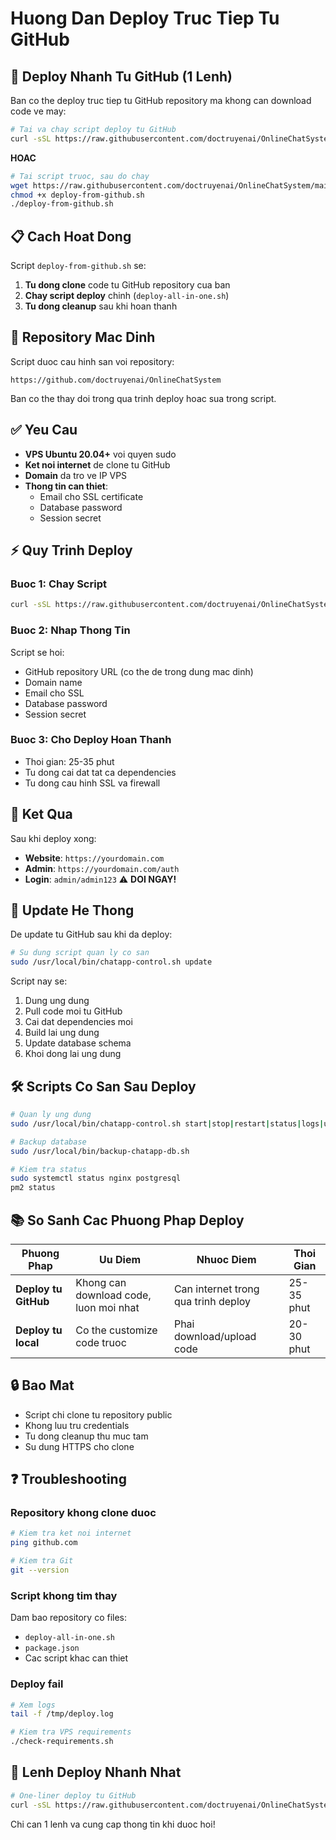 # Huong Dan Deploy Truc Tiep Tu GitHub

## 🚀 Deploy Nhanh Tu GitHub (1 Lenh)

Ban co the deploy truc tiep tu GitHub repository ma khong can download code ve may:

```bash
# Tai va chay script deploy tu GitHub
curl -sSL https://raw.githubusercontent.com/doctruyenai/OnlineChatSystem/main/deploy-from-github.sh | bash
```

**HOAC**

```bash
# Tai script truoc, sau do chay
wget https://raw.githubusercontent.com/doctruyenai/OnlineChatSystem/main/deploy-from-github.sh
chmod +x deploy-from-github.sh
./deploy-from-github.sh
```

## 📋 Cach Hoat Dong

Script `deploy-from-github.sh` se:

1. **Tu dong clone** code tu GitHub repository cua ban
2. **Chay script deploy** chinh (`deploy-all-in-one.sh`)
3. **Tu dong cleanup** sau khi hoan thanh

## 🔧 Repository Mac Dinh

Script duoc cau hinh san voi repository:
```
https://github.com/doctruyenai/OnlineChatSystem
```

Ban co the thay doi trong qua trinh deploy hoac sua trong script.

## ✅ Yeu Cau

- **VPS Ubuntu 20.04+** voi quyen sudo
- **Ket noi internet** de clone tu GitHub
- **Domain** da tro ve IP VPS
- **Thong tin can thiet**:
  - Email cho SSL certificate
  - Database password
  - Session secret

## ⚡ Quy Trinh Deploy

### Buoc 1: Chay Script
```bash
curl -sSL https://raw.githubusercontent.com/doctruyenai/OnlineChatSystem/main/deploy-from-github.sh | bash
```

### Buoc 2: Nhap Thong Tin
Script se hoi:
- GitHub repository URL (co the de trong dung mac dinh)
- Domain name
- Email cho SSL
- Database password
- Session secret

### Buoc 3: Cho Deploy Hoan Thanh
- Thoi gian: 25-35 phut
- Tu dong cai dat tat ca dependencies
- Tu dong cau hinh SSL va firewall

## 🎯 Ket Qua

Sau khi deploy xong:
- **Website**: `https://yourdomain.com`
- **Admin**: `https://yourdomain.com/auth`
- **Login**: `admin/admin123` ⚠️ **DOI NGAY!**

## 🔄 Update He Thong

De update tu GitHub sau khi da deploy:

```bash
# Su dung script quan ly co san
sudo /usr/local/bin/chatapp-control.sh update
```

Script nay se:
1. Dung ung dung
2. Pull code moi tu GitHub
3. Cai dat dependencies moi
4. Build lai ung dung
5. Update database schema
6. Khoi dong lai ung dung

## 🛠️ Scripts Co San Sau Deploy

```bash
# Quan ly ung dung
sudo /usr/local/bin/chatapp-control.sh start|stop|restart|status|logs|update

# Backup database
sudo /usr/local/bin/backup-chatapp-db.sh

# Kiem tra status
sudo systemctl status nginx postgresql
pm2 status
```

## 📚 So Sanh Cac Phuong Phap Deploy

| Phuong Phap | Uu Diem | Nhuoc Diem | Thoi Gian |
|-------------|---------|------------|-----------|
| **Deploy tu GitHub** | Khong can download code, luon moi nhat | Can internet trong qua trinh deploy | 25-35 phut |
| **Deploy tu local** | Co the customize code truoc | Phai download/upload code | 20-30 phut |

## 🔒 Bao Mat

- Script chi clone tu repository public
- Khong luu tru credentials
- Tu dong cleanup thu muc tam
- Su dung HTTPS cho clone

## ❓ Troubleshooting

### Repository khong clone duoc
```bash
# Kiem tra ket noi internet
ping github.com

# Kiem tra Git
git --version
```

### Script khong tim thay
Dam bao repository co files:
- `deploy-all-in-one.sh`
- `package.json`
- Cac script khac can thiet

### Deploy fail
```bash
# Xem logs
tail -f /tmp/deploy.log

# Kiem tra VPS requirements
./check-requirements.sh
```

## 🚀 Lenh Deploy Nhanh Nhat

```bash
# One-liner deploy tu GitHub
curl -sSL https://raw.githubusercontent.com/doctruyenai/OnlineChatSystem/main/deploy-from-github.sh | bash
```

Chi can 1 lenh va cung cap thong tin khi duoc hoi!